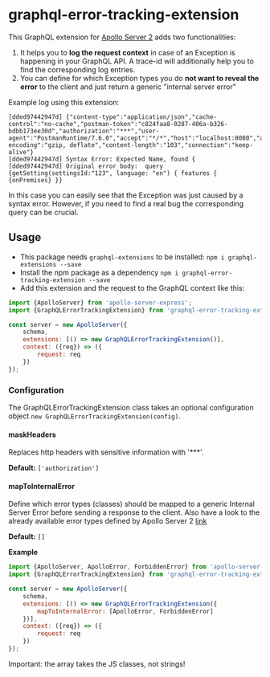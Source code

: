 graphql-error-tracking-extension
================================

This GraphQL extension for [Apollo Server 2](https://github.com/apollographql/apollo-server) adds two functionalities:
 
1. It helps you to **log the request context** in case of an Exception is happening in your GraphQL API. A trace-id will 
additionally help you to find the corresponding log entries.
1. You can define for which Exception types you do **not want to reveal the error** to the client and just return a
generic "internal server error"

Example log using this extension:

```
[dded97442947d] {"content-type":"application/json","cache-control":"no-cache","postman-token":"c824faa8-0287-406a-b326-bdbb173ee30d","authorization":"***","user-agent":"PostmanRuntime/7.6.0","accept":"*/*","host":"localhost:8080","accept-encoding":"gzip, deflate","content-length":"103","connection":"keep-alive"}
[dded97442947d] Syntax Error: Expected Name, found {
[dded97442947d] Original error body:  query {getSetting(settingsId:"123", language: "en") { features { {onPremises} }}
```

In this case you can easily see that the Exception was just caused by a syntax error. However, if you need to find
a real bug the corresponding query can be crucial.

## Usage

* This package needs `graphql-extensions` to be installed: `npm i graphql-extensions --save`
* Install the npm package as a dependency `npm i graphql-error-tracking-extension --save`
* Add this extension and the request to the GraphQL context like this:

```js
import {ApolloServer} from 'apollo-server-express';
import {GraphQLErrorTrackingExtension} from 'graphql-error-tracking-extension';

const server = new ApolloServer({
    schema,
    extensions: [() => new GraphQLErrorTrackingExtension()],
    context: ({req}) => ({
        request: req
    })
});
```

### Configuration

The GraphQLErrorTrackingExtension class takes an optional 
configuration object `new GraphQLErrorTrackingExtension(config)`.

#### maskHeaders

Replaces http headers with sensitive information with '***'.

**Default:** `['authorization']`

#### mapToInternalError

Define which error types (classes) should be mapped to a generic Internal Server Error before sending a response
to the client. Also have a look to the already available error types defined by Apollo Server 2 [link](https://www.apollographql.com/docs/apollo-server/features/errors.html) 

**Default:** `[]`

**Example** 

```js
import {ApolloServer, ApolloError, ForbiddenError} from 'apollo-server-express';
import {GraphQLErrorTrackingExtension} from 'graphql-error-tracking-extension';

const server = new ApolloServer({
    schema,
    extensions: [() => new GraphQLErrorTrackingExtension({
        mapToInternalError: [ApolloError, ForbiddenError]
    })],
    context: ({req}) => ({
        request: req
    })
});
```

Important: the array takes the JS classes, not strings!
